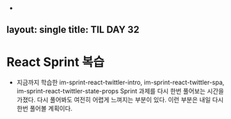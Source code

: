 -
layout: single
title: TIL DAY 32
---
# React Sprint 복습

- 지금까지 학습한 im-sprint-react-twittler-intro, im-sprint-react-twittler-spa, im-sprint-react-twittler-state-props Sprint 과제를 다시 한번 풀어보는 시간을 가졌다. 다시 풀어봐도 여전히 어렵게 느껴지는 부분이 있다. 이런 부분은 내일 다시 한번 풀어볼 계획이다.
